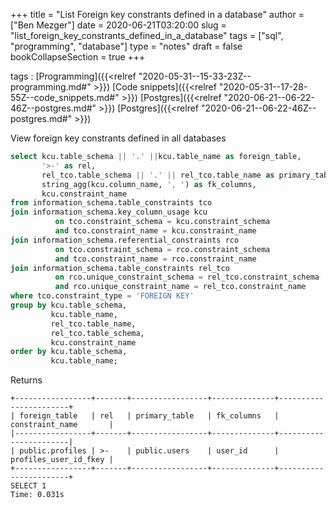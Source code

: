 +++
title = "List Foreign key constrants defined in a database"
author = ["Ben Mezger"]
date = 2020-06-21T03:20:00
slug = "list_foreign_key_constrants_defined_in_a_database"
tags = ["sql", "programming", "database"]
type = "notes"
draft = false
bookCollapseSection = true
+++

tags
: [Programming]({{<relref "2020-05-31--15-33-23Z--programming.md#" >}}) [Code snippets]({{<relref "2020-05-31--17-28-55Z--code_snippets.md#" >}}) [Postgres]({{<relref "2020-06-21--06-22-46Z--postgres.md#" >}}) [Postgres]({{<relref "2020-06-21--06-22-46Z--postgres.md#" >}})

View foreign key constrants defined in all databases

```sql
select kcu.table_schema || '.' ||kcu.table_name as foreign_table,
       '>-' as rel,
       rel_tco.table_schema || '.' || rel_tco.table_name as primary_table,
       string_agg(kcu.column_name, ', ') as fk_columns,
       kcu.constraint_name
from information_schema.table_constraints tco
join information_schema.key_column_usage kcu
          on tco.constraint_schema = kcu.constraint_schema
          and tco.constraint_name = kcu.constraint_name
join information_schema.referential_constraints rco
          on tco.constraint_schema = rco.constraint_schema
          and tco.constraint_name = rco.constraint_name
join information_schema.table_constraints rel_tco
          on rco.unique_constraint_schema = rel_tco.constraint_schema
          and rco.unique_constraint_name = rel_tco.constraint_name
where tco.constraint_type = 'FOREIGN KEY'
group by kcu.table_schema,
         kcu.table_name,
         rel_tco.table_name,
         rel_tco.table_schema,
         kcu.constraint_name
order by kcu.table_schema,
         kcu.table_name;
```

Returns

```text
+-----------------+-------+-----------------+--------------+-----------------------+
| foreign_table   | rel   | primary_table   | fk_columns   | constraint_name       |
|-----------------+-------+-----------------+--------------+-----------------------|
| public.profiles | >-    | public.users    | user_id      | profiles_user_id_fkey |
+-----------------+-------+-----------------+--------------+-----------------------+
SELECT 1
Time: 0.031s
```
